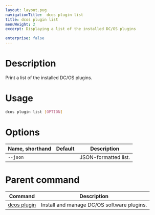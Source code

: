 ```yaml
---
layout: layout.pug
navigationTitle:  dcos plugin list
title: dcos plugin list
menuWeight: 2
excerpt: Displaying a list of the installed DC/OS plugins

enterprise: false
---
```



# Description
Print a list of the installed DC/OS plugins.

# Usage

```bash
dcos plugin list [OPTION]
```

# Options

| Name, shorthand | Default | Description |
|---------|-------------|-------------|
| `--json`   |             |  JSON-formatted list. |

# Parent command

| Command | Description |
|---------|-------------|
| [dcos plugin](/1.12/cli/command-reference/dcos-plugin/)   | Install and manage DC/OS software plugins. |
